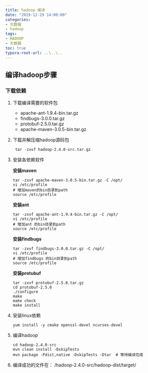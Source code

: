 ```yaml
---
title: hadoop 编译
date: "2019-12-29 14:00:00"
categories:
- 大数据
- hadoop
tags:
- HADOOP
- 大数据
toc: true
typora-root-url: ..\..\..
---
```


## 编译hadoop步骤

### 下载依赖

1. 下载编译需要的软件包
   - apache-ant-1.9.4-bin.tar.gz
   - findbugs-3.0.0.tar.gz
   - protobuf-2.5.0.tar.gz
   - apache-maven-3.0.5-bin.tar.gz

2. 下载并解压缩hadoop源码包

   ```shell
    tar -zxvf hadoop-2.4.0-src.tar.gz
   ```

3. 安装各依赖软件

   **安装maven**

   ```shell
   tar -zxvf apache-maven-3.0.5-bin.tar.gz -C /opt/
   vi /etc/profile
   # 增加maven的bin目录到path
   source /etc/profile
   ```

   **安装ant**

   ```shell
   tar -zxvf apache-ant-1.9.4-bin.tar.gz -C /opt/
   vi /etc/profile
   # 增加ant 的bin目录到path
   source /etc/profile
   ```

   **安装findbugs**

   ```shell
   tar -zxvf findbugs-3.0.0.tar.gz -C /opt/
   vi /etc/profile
   # 增加findbugs 的bin目录到path
   source /etc/profile
   ```

   **安装protubuf**

   ```shell
   tar -zxvf protobuf-2.5.0.tar.gz
   cd protobuf-2.5.0
   ./configure
   make
   make check
   make install 
   ```

4. 安装linux依赖

   ```shell
   yum install -y cmake openssl-devel ncurses-devel
   ```

5. 编译hadoop

   ```shell
   cd hadoop-2.4.0-src
   mvn clean install -DskipTests
   mvn package -Pdist,native -DskipTests -Dtar  # 等待编译完成
   ```

6. 编译成功的文件在： /hadoop-2.4.0-src/hadoop-dist/target/